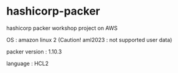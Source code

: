 # hashicorp-packer

hashicorp packer workshop project on AWS

OS : amazon linux 2 (Caution! aml2023 : not supported user data)

packer version : 1.10.3

language : HCL2
